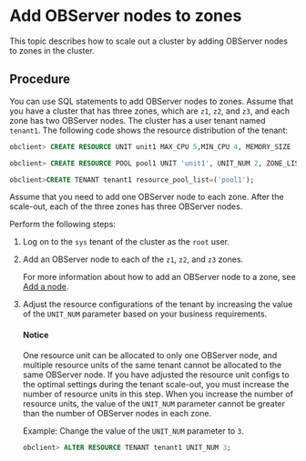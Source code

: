# Add OBServer nodes to zones

This topic describes how to scale out a cluster by adding OBServer nodes to zones in the cluster.

## Procedure

You can use SQL statements to add OBServer nodes to zones. Assume that you have a cluster that has three zones, which are `z1`, `z2`, and `z3`, and each zone has two OBServer nodes. The cluster has a user tenant named `tenant1`. The following code shows the resource distribution of the tenant:

```sql
obclient> CREATE RESOURCE UNIT unit1 MAX_CPU 5,MIN_CPU 4, MEMORY_SIZE '36G', MAX_IOPS 1024, MIN_IOPS 1024, IOPS_WEIGHT=0, LOG_DISK_SIZE = '2G';

obclient> CREATE RESOURCE POOL pool1 UNIT 'unit1', UNIT_NUM 2, ZONE_LIST ('z1','z2','z3');

obclient>CREATE TENANT tenant1 resource_pool_list=('pool1');
```

Assume that you need to add one OBServer node to each zone. After the scale-out, each of the three zones has three OBServer nodes.

Perform the following steps:

1. Log on to the `sys` tenant of the cluster as the `root` user.

2. Add an OBServer node to each of the `z1`, `z2`, and `z3` zones.

   For more information about how to add an OBServer node to a zone, see [Add a node](../../../../2.basic-database-management/1.manage-clusters/5.manage-observer/1.add-observer.md).

3. Adjust the resource configurations of the tenant by increasing the value of the `UNIT_NUM` parameter based on your business requirements.

   <main id="notice" type='notice'>
   <h4>Notice</h4>
   <p>One resource unit can be allocated to only one OBServer node, and multiple resource units of the same tenant cannot be allocated to the same OBServer node. If you have adjusted the resource unit configs to the optimal settings during the tenant scale-out, you must increase the number of resource units in this step.  When you increase the number of resource units, the value of the <code>UNIT_NUM</code> parameter cannot be greater than the number of OBServer nodes in each zone. </p>
   </main>

   Example: Change the value of the `UNIT_NUM` parameter to `3`.

   ```sql
   obclient> ALTER RESOURCE TENANT tenant1 UNIT_NUM 3;
   ```

